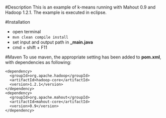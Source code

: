 #Description
This is an example of k-means running with Mahout 0.9 and Hadoop 1.2.1. The example is executed in eclipse.

#Installation
  - open terminal
  - `mvn clean compile install`
  - set input and output path in **_main.java**
  - cmd + shift + F11

#Maven
To use maven, the appropriate setting has been added to **pom.xml**, with dependencies as following:
```
<dependency>
  <groupId>org.apache.hadoop</groupId>
  <artifactId>hadoop-core</artifactId>
  <version>1.2.1</version>
</dependency>
<dependency>
  <groupId>org.apache.mahout</groupId>
  <artifactId>mahout-core</artifactId>
  <version>0.9</version>
</dependency>
```
